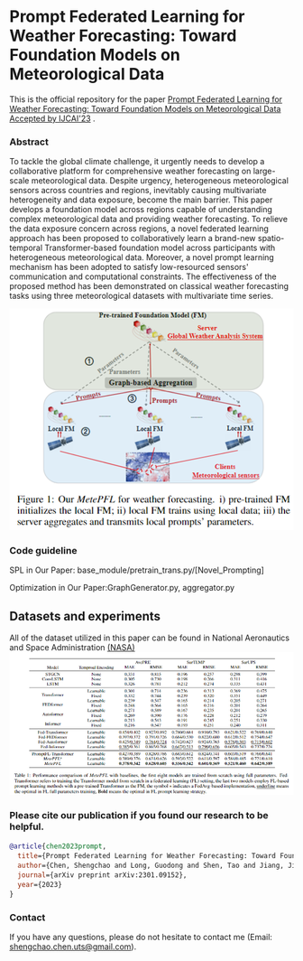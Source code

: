 # Prompt Federated Learning for Weather Forecasting: Toward Foundation Models on Meteorological Data


This is the official repository for the paper [Prompt Federated Learning for Weather Forecasting: Toward Foundation Models on Meteorological Data](https://arxiv.org/abs/2301.09152) <ins> Accepted by IJCAI'23</ins> . 


### Abstract
To tackle the global climate challenge, it urgently needs to develop a collaborative platform for comprehensive weather forecasting on large-scale meteorological data. Despite urgency, heterogeneous meteorological sensors across countries and regions, inevitably causing multivariate heterogeneity and data exposure, become the main barrier. This paper develops a foundation model across regions capable of understanding complex meteorological data and providing weather forecasting. To relieve the data exposure concern across regions, a novel federated learning approach has been proposed to collaboratively learn a brand-new spatio-temporal Transformer-based foundation model across participants with heterogeneous meteorological data. Moreover, a novel prompt learning mechanism has been adopted to satisfy low-resourced sensors' communication and computational constraints. The effectiveness of the proposed method has been demonstrated on classical weather forecasting tasks using three meteorological datasets with multivariate time series.

![Alt](https://github.com/shengchaochen82/MetePFL/blob/main/Framework_MetePFL.png?raw=true#pic_center)
### Code guideline

SPL in Our Paper:  base_module/pretrain_trans.py/[Novel_Prompting]

Optimization in Our Paper:GraphGenerator.py, aggregator.py

## Datasets and experiments
All of the dataset utilized in this paper can be found in National Aeronautics and Space Administration [(NASA)](https://www.nasa.gov/)
![Alt](https://github.com/shengchaochen82/MetePFL/blob/main/Experiment.png?raw=true#pic_center)

### Please cite our publication if you found our research to be helpful.

```bibtex
@article{chen2023prompt,
  title={Prompt Federated Learning for Weather Forecasting: Toward Foundation Models on Meteorological Data},
  author={Chen, Shengchao and Long, Guodong and Shen, Tao and Jiang, Jing},
  journal={arXiv preprint arXiv:2301.09152},
  year={2023}
}

```

### Contact
If you have any questions, please do not hesitate to contact me (Email: shengchao.chen.uts@gmail.com).

